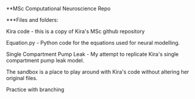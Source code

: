 **MSc Computational Neuroscience Repo

***Files and folders:

Kira code - this is a copy of Kira's MSc github repository

Equation.py - Python code for the equations used for neural modelling.

Single Compartment Pump Leak - My attempt to replicate Kira's single compartment pump leak model. 

The sandbox is a place to play around with Kira's code without altering her original files.

Practice with branching
